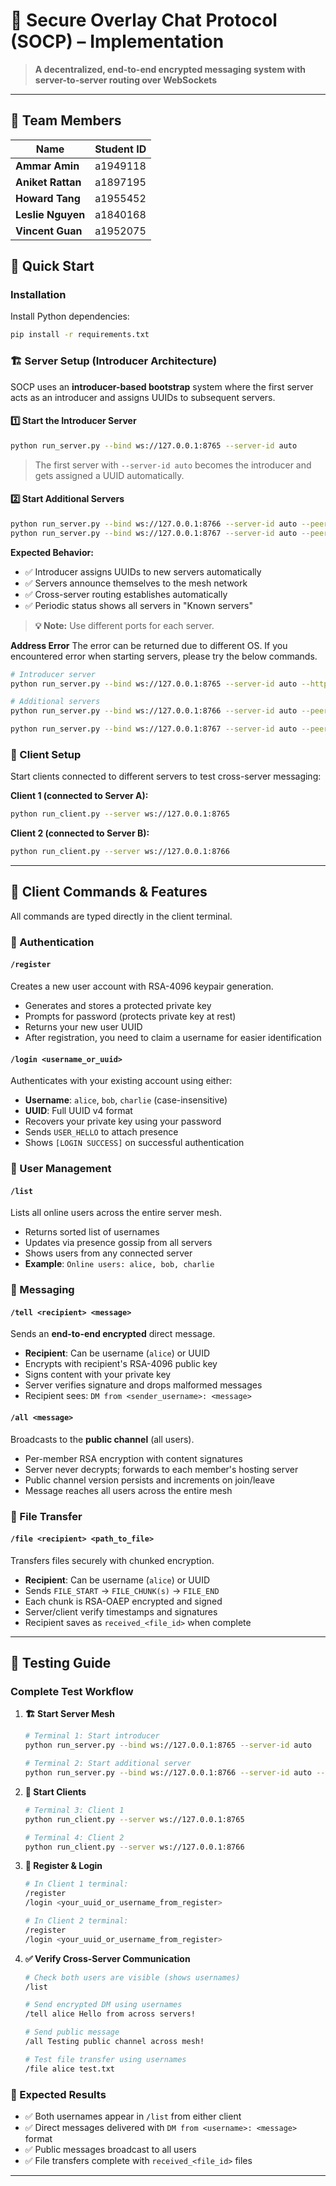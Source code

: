 # 🔐 Secure Overlay Chat Protocol (SOCP) – Implementation

> **A decentralized, end-to-end encrypted messaging system with server-to-server routing over WebSockets**

---

## 👥 Team Members

| Name | Student ID | 
|------|-------------|
| **Ammar Amin** | a1949118 | 
| **Aniket Rattan** | a1897195 | 
| **Howard Tang** | a1955452 | 
| **Leslie Nguyen** | a1840168 |
| **Vincent Guan** | a1952075 |



## 🚀 Quick Start

### Installation

Install Python dependencies:

```bash
pip install -r requirements.txt
```

### 🏗️ Server Setup (Introducer Architecture)

SOCP uses an **introducer-based bootstrap** system where the first server acts as an introducer and assigns UUIDs to subsequent servers.

#### 1️⃣ Start the Introducer Server
```bash
python run_server.py --bind ws://127.0.0.1:8765 --server-id auto
```
> The first server with `--server-id auto` becomes the introducer and gets assigned a UUID automatically.

#### 2️⃣ Start Additional Servers
```bash
python run_server.py --bind ws://127.0.0.1:8766 --server-id auto --peer ws://127.0.0.1:8765
python run_server.py --bind ws://127.0.0.1:8767 --server-id auto --peer ws://127.0.0.1:8765
```

**Expected Behavior:**
- ✅ Introducer assigns UUIDs to new servers automatically
- ✅ Servers announce themselves to the mesh network
- ✅ Cross-server routing establishes automatically
- ✅ Periodic status shows all servers in "Known servers"

> **💡 Note:** Use different ports for each server.

**Address Error**
The error can be returned due to different OS. If you encountered error when starting servers, please try the below commands.


```bash
# Introducer server
python run_server.py --bind ws://127.0.0.1:8765 --server-id auto --http 127.0.0.1:8080
```

```bash
# Additional servers
python run_server.py --bind ws://127.0.0.1:8766 --server-id auto --peer ws://127.0.0.1:8765 --http 127.0.0.1:8081

python run_server.py --bind ws://127.0.0.1:8767 --server-id auto --peer ws://127.0.0.1:8765 --http 127.0.0.1:8082
```



### 👥 Client Setup

Start clients connected to different servers to test cross-server messaging:

**Client 1 (connected to Server A):**
```bash
python run_client.py --server ws://127.0.0.1:8765
```

**Client 2 (connected to Server B):**
```bash
python run_client.py --server ws://127.0.0.1:8766
```

---

## 💬 Client Commands & Features

All commands are typed directly in the client terminal.

### 🔐 Authentication

#### `/register`
Creates a new user account with RSA-4096 keypair generation.
- Generates and stores a protected private key
- Prompts for password (protects private key at rest)
- Returns your new user UUID
- After registration, you need to claim a username for easier identification

#### `/login <username_or_uuid>`
Authenticates with your existing account using either:
- **Username**: `alice`, `bob`, `charlie` (case-insensitive)
- **UUID**: Full UUID v4 format
- Recovers your private key using your password
- Sends `USER_HELLO` to attach presence
- Shows `[LOGIN SUCCESS]` on successful authentication

### 👥 User Management

#### `/list`
Lists all online users across the entire server mesh.
- Returns sorted list of usernames
- Updates via presence gossip from all servers
- Shows users from any connected server
- **Example**: `Online users: alice, bob, charlie`

### 💌 Messaging

#### `/tell <recipient> <message>`
Sends an **end-to-end encrypted** direct message.
- **Recipient**: Can be username (`alice`) or UUID
- Encrypts with recipient's RSA-4096 public key
- Signs content with your private key
- Server verifies signature and drops malformed messages
- Recipient sees: `DM from <sender_username>: <message>`

#### `/all <message>`
Broadcasts to the **public channel** (all users).
- Per-member RSA encryption with content signatures
- Server never decrypts; forwards to each member's hosting server
- Public channel version persists and increments on join/leave
- Message reaches all users across the entire mesh

### 📁 File Transfer

#### `/file <recipient> <path_to_file>`
Transfers files securely with chunked encryption.
- **Recipient**: Can be username (`alice`) or UUID
- Sends `FILE_START` → `FILE_CHUNK(s)` → `FILE_END`
- Each chunk is RSA-OAEP encrypted and signed
- Server/client verify timestamps and signatures
- Recipient saves as `received_<file_id>` when complete

---

## 🧪 Testing Guide

### Complete Test Workflow

1. **🏗️ Start Server Mesh**
   ```bash
   # Terminal 1: Start introducer
   python run_server.py --bind ws://127.0.0.1:8765 --server-id auto
   
   # Terminal 2: Start additional server
   python run_server.py --bind ws://127.0.0.1:8766 --server-id auto --peer ws://127.0.0.1:8765
   ```

2. **👥 Start Clients**
   ```bash
   # Terminal 3: Client 1
   python run_client.py --server ws://127.0.0.1:8765
   
   # Terminal 4: Client 2  
   python run_client.py --server ws://127.0.0.1:8766
   ```

3. **🔐 Register & Login**
   ```bash
   # In Client 1 terminal:
   /register
   /login <your_uuid_or_username_from_register>
   
   # In Client 2 terminal:
   /register
   /login <your_uuid_or_username_from_register>
   ```

4. **✅ Verify Cross-Server Communication**
   ```bash
   # Check both users are visible (shows usernames)
   /list
   
   # Send encrypted DM using usernames
   /tell alice Hello from across servers!
   
   # Send public message
   /all Testing public channel across mesh!
   
   # Test file transfer using usernames
   /file alice test.txt
   ```

### 🎯 Expected Results
- ✅ Both usernames appear in `/list` from either client
- ✅ Direct messages delivered with `DM from <username>: <message>` format
- ✅ Public messages broadcast to all users
- ✅ File transfers complete with `received_<file_id>` files

---
